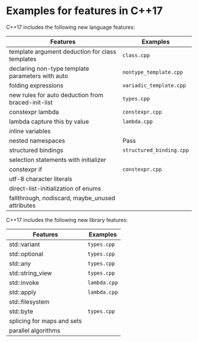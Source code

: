 # Examples for features in C++17

C++17 includes the following new language features:

| Features       | Examples |
| -------------- | ---- |
| template argument deduction for class templates | `class.cpp` |
| declaring non-type template parameters with auto | `nontype_template.cpp` |
| folding expressions | `variadic_template.cpp` |
| new rules for auto deduction from braced-init-list | `types.cpp` |
| constexpr lambda | `constexpr.cpp` |
| lambda capture this by value | `lambda.cpp` |
| inline variables |     |
| nested namespaces | Pass |
| structured bindings | `structured_binding.cpp` |
| selection statements with initializer |     |
| constexpr if | `constexpr.cpp` |
| utf-8 character literals |     |
| direct-list-initialization of enums |     |
| fallthrough, nodiscard, maybe_unused attributes |     |

C++17 includes the following new library features:

| Features       | Examples |
| -------------- | ---- |
| std::variant | `types.cpp` |
| std::optional | `types.cpp` |
| std::any | `types.cpp` |
| std::string_view | `types.cpp` |
| std::invoke | `lambda.cpp` |
| std::apply | `lambda.cpp` |
| std::filesystem |     |
| std::byte | `types.cpp` |
| splicing for maps and sets |     |
| parallel algorithms |     |

